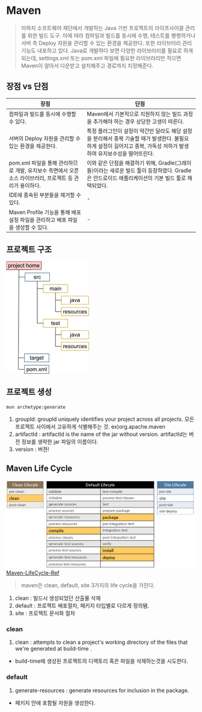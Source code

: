 # Maven
> 아파치 소프트웨어 재단에서 개발하는 Java 기반 프로젝트의 라이프사이클 관리를 위한 빌드 도구. 이에 따라 컴파일과 빌드를 동시에 수행, 테스트를 병행하거나 서버 측 Deploy 자원을 관리할 수 있는 환경을 제공한다. 또한 라이브러리 관리 기능도 내포하고 있다. Java로 개발하다 보면 다양한 라이브러리를 필요로 하게 되는데, settings.xml 또는 pom.xml 파일에 필요한 라이브러리만 적으면 Maven이 알아서 다운받고 설치해주고 경로까지 지정해준다.  

## 장점 vs 단점
장점|단점
-----|-----
컴파일과 빌드를 동시에 수행할 수 있다.|Maven에서 기본적으로 지원하지 않는 빌드 과정을 추가해야 하는 경우 상당한 고생이 따른다.
서버의 Deploy 자원을 관리할 수 있는 환경을 제공한다.|특정 플러그인이 설정이 약간만 달라도 해당 설정을 분리해서 중복 기술할 때가 발생한다. 불필요하게 설정이 길어지고 중복, 가독성 저하가 발생하여 유지보수성을 떨어뜨린다.
pom.xml 파일을 통해 관리하므로 개발, 유지보수 측면에서 오픈소스 라이브러리, 프로젝트 등 관리가 용이하다.|이와 같은 단점을 해결하기 위해, Gradle(그레이들)이라는 새로운 빌드 툴이 등장하였다. Gradle은 안드로이드 애플리케이션의 기본 빌드 툴로 채택되었다.
IDE에 종속된 부분들을 제거할 수 있다.|-
Maven Profile 기능을 통해 배포 설정 파일을 관리하고 배포 파일을 생성할 수 있다.|-

## 프로젝트 구조
![maven_struct](./maven_struct.png)

## 프로젝트 생성
```
mvn archetype:generate
```

1. groupId:  groupId uniquely identifies your project across all projects. 모든 프로젝트 사이에서 고유하게 식별해주는 것.  ex)org.apache.maven   
2. artifactId : artifactId is the name of the jar without version. artifactId는 버전 정보를 생략한 jar 파일의 이름이다.
3. version : 버젼!

## Maven Life Cycle
![MavenLifecycle](./MavenLifecycle.png)  
[Maven-LifeCycle-Ref](https://maven.apache.org/guides/introduction/introduction-to-the-lifecycle.html#Lifecycle_Reference)
> maven은 clean, default, site 3가지의 life cycle을 가진다.  

1. clean : 빌드시 생성되었던 산출물 삭제
2. default : 프로젝트 배포절차, 패키지 타입별로 다르게 정의됌.
3. site : 프로젝트 문서화 절차

### clean

1. clean :  attempts to clean a project's working directory of the files that we're generated at build-time .
- build-time에 생성된 프로젝트의 디렉토리 혹은 파일을 삭제하는것을 시도한다.

### default

1. generate-resources : generate resources for inclusion in the package.
- 패키지 안에 포함될 자원을 생성한다.